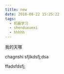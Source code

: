```yaml
---
title: new
date: 2018-08-22 15:25:22
tags: 
  - 机器学习
  - shenduxuexi
  - hhhhh
---
```


我的天哪

<!-- more -->

chagnshi sfjlkdsfj;dsa

ffadsfdsfj;